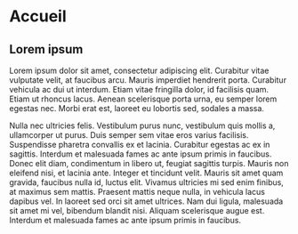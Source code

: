 # Accueil

## Lorem ipsum

Lorem ipsum dolor sit amet, consectetur adipiscing elit. Curabitur vitae
vulputate velit, at faucibus arcu. Mauris imperdiet hendrerit porta. Curabitur
vehicula ac dui ut interdum. Etiam vitae fringilla dolor, id facilisis quam.
Etiam ut rhoncus lacus. Aenean scelerisque porta urna, eu semper lorem egestas
nec. Morbi erat est, laoreet eu lobortis sed, sodales a massa.

Nulla nec ultricies felis. Vestibulum purus nunc, vestibulum quis mollis a,
ullamcorper ut purus. Duis semper sem vitae eros varius facilisis. Suspendisse
pharetra convallis ex et lacinia. Curabitur egestas ac ex in sagittis. Interdum
et malesuada fames ac ante ipsum primis in faucibus. Donec elit diam,
condimentum in libero ut, feugiat sagittis turpis. Mauris non eleifend nisi, et
lacinia ante. Integer et tincidunt velit. Mauris sit amet quam gravida,
faucibus nulla id, luctus elit. Vivamus ultricies mi sed enim finibus, at
maximus sem mattis. Praesent mattis neque nulla, in vehicula lacus dapibus vel.
In laoreet sed orci sit amet ultrices. Nam dui ligula, malesuada sit amet mi
vel, bibendum blandit nisi. Aliquam scelerisque augue est. Interdum et
malesuada fames ac ante ipsum primis in faucibus.
